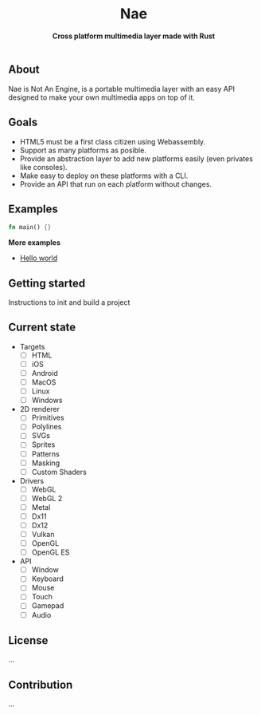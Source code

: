 <h1 align="center">Nae</h1>
<div align="center">
 <strong>
   Cross platform multimedia layer made with Rust
 </strong>
</div>

<br />

## About
Nae is Not An Engine, is a portable multimedia layer with an easy API designed to make your own multimedia apps on top of it.

## Goals
- HTML5 must be a first class citizen using Webassembly.
- Support as many platforms as posible.
- Provide an abstraction layer to add new platforms easily (even privates like consoles). 
- Make easy to deploy on these platforms with a CLI.
- Provide an API that run on each platform without changes.

## Examples
```rust 
fn main() {}
```

**More examples**
- [Hello world](https://github.com/Nazariglez/nae/blob/master/examples/hello.rs)

## Getting started
Instructions to init and build a project

## Current state
- Targets
    - [ ] HTML
    - [ ] iOS
    - [ ] Android
    - [ ] MacOS
    - [ ] Linux 
    - [ ] Windows
- 2D renderer
    - [ ] Primitives
    - [ ] Polylines
    - [ ] SVGs
    - [ ] Sprites
    - [ ] Patterns
    - [ ] Masking
    - [ ] Custom Shaders
- Drivers
    - [ ] WebGL
    - [ ] WebGL 2
    - [ ] Metal
    - [ ] Dx11
    - [ ] Dx12
    - [ ] Vulkan
    - [ ] OpenGL
    - [ ] OpenGL ES
- API 
    - [ ] Window
    - [ ] Keyboard
    - [ ] Mouse
    - [ ] Touch
    - [ ] Gamepad
    - [ ] Audio

## License
...

## Contribution
...

